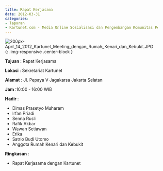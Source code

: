 ```yaml
---
title: Rapat Kerjasama
date: 2012-03-31
categories:
- laporan
- Kartunet.com - Media Online Sosialisasi dan Pengembangan Komunitas Pemuda dengan Disabilitas
---
```

![200px-April_14_2012_Kartunet_Meeting_dengan_Rumah_Kenari_dan_Kebukit.JPG](/uploads/200px-April_14_2012_Kartunet_Meeting_dengan_Rumah_Kenari_dan_Kebukit.JPG){: .img-responsive .center-block }

**Tujuan** : Rapat Kerjasama

**Lokasi** : Sekretariat Kartunet

**Alamat** : Jl. Pepaya V Jagakarsa Jakarta Selatan

**Jam** :10:00 - 16:00 WIB

**Hadir** : 
* Dimas Prasetyo Muharam
* Irfan Priadi
* Senna Rusli
* Rafik Akbar
* Wawan Setiawan
* Erika
* Satrio Budi Utomo
* Anggota Rumah Kenari dan Kebukit

**Ringkasan** : 
* Rapat Kerjasama dengan Kartunet
